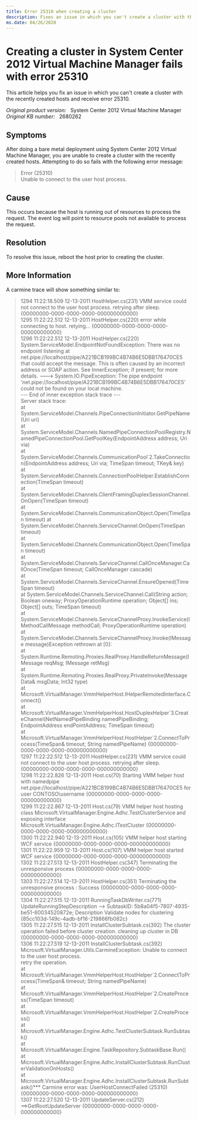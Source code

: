 ```yaml
---
title: Error 25310 when creating a cluster
description: Fixes an issue in which you can't create a cluster with the recently created hosts and receive error 25310.
ms.date: 04/26/2020
---
```

# Creating a cluster in System Center 2012 Virtual Machine Manager fails with error 25310

This article helps you fix an issue in which you can't create a cluster with the recently created hosts and receive error 25310.

_Original product version:_ &nbsp; System Center 2012 Virtual Machine Manager  
_Original KB number:_ &nbsp; 2680262

## Symptoms

After doing a bare metal deployment using System Center 2012 Virtual Machine Manager, you are unable to create a cluster with the recently created hosts. Attempting to do so fails with the following error message:

> Error (25310)  
> Unable to connect to the user host process.

## Cause

This occurs because the host is running out of resources to process the request. The event log will point to resource pools not available to process the request.

## Resolution

To resolve this issue, reboot the host prior to creating the cluster.

## More Information

A carmine trace will show something similar to:

> 1294 11:22:18.509 12-13-2011 HostHelper.cs(231) VMM service could not connect to the user host process. retrying after sleep. {00000000-0000-0000-0000-000000000000}  
> 1295 11:22:22.512 12-13-2011 HostHelper.cs(220) error while connecting to host. retying... {00000000-0000-0000-0000-000000000000}  
> 1296 11:22:22.512 12-13-2011 HostHelper.cs(220) System.ServiceModel.EndpointNotFoundException: There was no endpoint listening at net.pipe://localhost/pipe/A221BCB199BC4B74B6E5DBB176470CE5 that could accept the message. This is often caused by an incorrect address or SOAP action. See InnerException; if present; for more details. ---> System.IO.PipeException: The pipe endpoint 'net.pipe://localhost/pipe/A221BCB199BC4B74B6E5DBB176470CE5' could not be found on your local machine.  
> --- End of inner exception stack trace ---  
> Server stack trace:  
> at System.ServiceModel.Channels.PipeConnectionInitiator.GetPipeName(Uri uri)  
> at System.ServiceModel.Channels.NamedPipeConnectionPoolRegistry.NamedPipeConnectionPool.GetPoolKey(EndpointAddress address; Uri via)  
> at System.ServiceModel.Channels.CommunicationPool\`2.TakeConnection(EndpointAddress address; Uri via; TimeSpan timeout; TKey& key)  
> at System.ServiceModel.Channels.ConnectionPoolHelper.EstablishConnection(TimeSpan timeout)  
> at System.ServiceModel.Channels.ClientFramingDuplexSessionChannel.OnOpen(TimeSpan timeout)  
> at System.ServiceModel.Channels.CommunicationObject.Open(TimeSpan timeout)
> at System.ServiceModel.Channels.ServiceChannel.OnOpen(TimeSpan timeout)  
> at System.ServiceModel.Channels.CommunicationObject.Open(TimeSpan timeout)  
> at System.ServiceModel.Channels.ServiceChannel.CallOnceManager.CallOnce(TimeSpan timeout; CallOnceManager cascade)  
> at System.ServiceModel.Channels.ServiceChannel.EnsureOpened(TimeSpan timeout)  
> at System.ServiceModel.Channels.ServiceChannel.Call(String action; Boolean oneway; ProxyOperationRuntime operation; Object[] ins; Object[] outs; TimeSpan timeout)  
> at System.ServiceModel.Channels.ServiceChannelProxy.InvokeService(IMethodCallMessage methodCall; ProxyOperationRuntime operation)  
> at System.ServiceModel.Channels.ServiceChannelProxy.Invoke(IMessage message)Exception rethrown at [0]:  
> at System.Runtime.Remoting.Proxies.RealProxy.HandleReturnMessage(IMessage reqMsg; IMessage retMsg)  
> at System.Runtime.Remoting.Proxies.RealProxy.PrivateInvoke(MessageData& msgData; Int32 type)  
> at Microsoft.VirtualManager.VmmHelperHost.IHelperRemotedInterface.Connect()  
> at Microsoft.VirtualManager.VmmHelperHost.HostDuplexHelper\`3.CreateChannel(NetNamedPipeBinding namedPipeBinding; EndpointAddress endPointAddress; TimeSpan timeout)  
> at Microsoft.VirtualManager.VmmHelperHost.HostHelper\`2.ConnectToProcess(TimeSpan& timeout; String namedPipeName) {00000000-0000-0000-0000-000000000000}  
> 1297 11:22:22.512 12-13-2011 HostHelper.cs(231) VMM service could not connect to the user host process. retrying after sleep. {00000000-0000-0000-0000-000000000000}  
> 1298 11:22:22.826 12-13-2011 Host.cs(70) Starting VMM helper host with namedpipe net.pipe://localhost/pipe/A221BCB199BC4B74B6E5DBB176470CE5 for user CONTOSO\username {00000000-0000-0000-0000-000000000000}  
> 1299 11:22:22.867 12-13-2011 Host.cs(79) VMM helper host hosting class Microsoft.VirtualManager.Engine.Adhc.TestClusterService and exposing interface Microsoft.VirtualManager.Engine.Adhc.ITestCluster {00000000-0000-0000-0000-000000000000}  
> 1300 11:22:22.940 12-13-2011 Host.cs(105) VMM helper host starting WCF service {00000000-0000-0000-0000-000000000000}  
> 1301 11:22:22.959 12-13-2011 Host.cs(107) VMM helper host started WCF service {00000000-0000-0000-0000-000000000000}  
> 1302 11:22:27.513 12-13-2011 HostHelper.cs(347) Terminating the unresponsive process {00000000-0000-0000-0000-000000000000}  
> 1303 11:22:27.514 12-13-2011 HostHelper.cs(351) Terminating the unresponsive process : Success {00000000-0000-0000-0000-000000000000}  
> 1304 11:22:27.515 12-13-2011 RunningTaskDbWriter.cs(771) UpdateRunningStepDescription --> SubtaskID: 5b8a04f5-7807-4935-be51-60034520872e; Description Validate nodes for clustering {85cc103d-149c-4adb-bf16-219866fb082c}  
> 1305 11:22:27.515 12-13-2011 InstallClusterSubtask.cs(392) The cluster operation failed before cluster creation. cleaning up cluster in DB {00000000-0000-0000-0000-000000000000}  
> 1306 11:22:27.519 12-13-2011 InstallClusterSubtask.cs(392) Microsoft.VirtualManager.Utils.CarmineException: Unable to connect to the user host process.  
> retry the operation.  
> at Microsoft.VirtualManager.VmmHelperHost.HostHelper\`2.ConnectToProcess(TimeSpan& timeout; String namedPipeName)  
> at Microsoft.VirtualManager.VmmHelperHost.HostHelper\`2.CreateProcess(TimeSpan timeout)  
> at Microsoft.VirtualManager.VmmHelperHost.HostHelper\`2.CreateProcess()  
> at Microsoft.VirtualManager.Engine.Adhc.TestClusterSubtask.RunSubtask()  
> at Microsoft.VirtualManager.Engine.TaskRepository.SubtaskBase.Run()  
> at Microsoft.VirtualManager.Engine.Adhc.InstallClusterSubtask.RunClusterValidationOnHosts()  
> at Microsoft.VirtualManager.Engine.Adhc.InstallClusterSubtask.RunSubtask()*** Carmine error was: UserHostConnectFailed (25310) {00000000-0000-0000-0000-000000000000}  
> 1307 11:22:27.520 12-13-2011 UpdateServer.cs(212) ==>GetRootUpdateServer {00000000-0000-0000-0000-000000000000}
